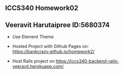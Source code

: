 ## ICCS340 Homework02
## Veeravit Harutaipree ID:5680374
- Use Element Theme 

- Hosted Project with Github Pages on:
https://bankcrazy.github.io/homework2/

- Host Rails project on
https://iccs340-backend-rails-veeravit.herokuapp.com/
